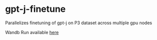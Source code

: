 # gpt-j-finetune
Parallelizes finetuning of gpt-j on P3 dataset across multiple gpu nodes

Wandb Run available [here](https://wandb.ai/eleutherai/gpt-j-finetune/groups/P3_distributed/workspace?workspace=user-usvsnsp)
